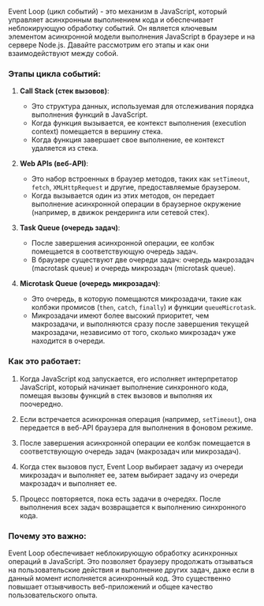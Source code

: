 Event Loop (цикл событий) - это механизм в JavaScript, который управляет асинхронным выполнением кода и обеспечивает неблокирующую обработку событий. Он является ключевым элементом асинхронной модели выполнения JavaScript в браузере и на сервере Node.js. Давайте рассмотрим его этапы и как они взаимодействуют между собой.

### Этапы цикла событий:

1. **Call Stack (стек вызовов)**:
   - Это структура данных, используемая для отслеживания порядка выполнения функций в JavaScript.
   - Когда функция вызывается, ее контекст выполнения (execution context) помещается в вершину стека.
   - Когда функция завершает свое выполнение, ее контекст удаляется из стека.

2. **Web APIs (веб-API)**:
   - Это набор встроенных в браузер методов, таких как `setTimeout`, `fetch`, `XMLHttpRequest` и другие, предоставляемые браузером.
   - Когда вызывается один из этих методов, он передает выполнение асинхронной операции в браузерное окружение (например, в движок рендеринга или сетевой стек).

3. **Task Queue (очередь задач)**:
   - После завершения асинхронной операции, ее колбэк помещается в соответствующую очередь задач.
   - В браузере существуют две очереди задач: очередь макрозадач (macrotask queue) и очередь микрозадач (microtask queue).

4. **Microtask Queue (очередь микрозадач)**:
   - Это очередь, в которую помещаются микрозадачи, такие как колбэки промисов (`then`, `catch`, `finally`) и функции `queueMicrotask`.
   - Микрозадачи имеют более высокий приоритет, чем макрозадачи, и выполняются сразу после завершения текущей макрозадачи, независимо от того, сколько микрозадач уже находится в очереди.

### Как это работает:

1. Когда JavaScript код запускается, его исполняет интерпретатор JavaScript, который начинает выполнение синхронного кода, помещая вызовы функций в стек вызовов и выполняя их поочередно.

2. Если встречается асинхронная операция (например, `setTimeout`), она передается в веб-API браузера для выполнения в фоновом режиме.

3. После завершения асинхронной операции ее колбэк помещается в соответствующую очередь задач (макрозадач или микрозадач).

4. Когда стек вызовов пуст, Event Loop выбирает задачу из очереди микрозадач и выполняет ее, затем выбирает задачу из очереди макрозадач и выполняет ее.

5. Процесс повторяется, пока есть задачи в очередях. После выполнения всех задач возвращается к выполнению синхронного кода.

### Почему это важно:

Event Loop обеспечивает неблокирующую обработку асинхронных операций в JavaScript. Это позволяет браузеру продолжать отзываться на пользовательские действия и выполнение других задач, даже если в данный момент исполняется асинхронный код. Это существенно повышает отзывчивость веб-приложений и общее качество пользовательского опыта.